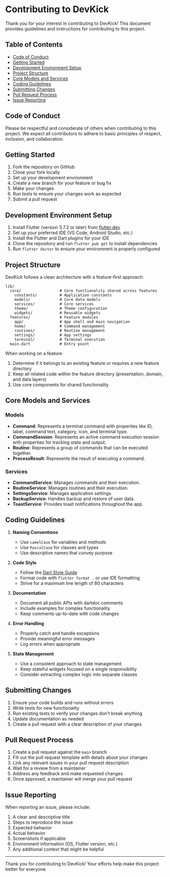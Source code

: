 # Contributing to DevKick

Thank you for your interest in contributing to DevKick! This document provides guidelines and instructions for contributing to this project.

## Table of Contents

- [Code of Conduct](#code-of-conduct)
- [Getting Started](#getting-started)
- [Development Environment Setup](#development-environment-setup)
- [Project Structure](#project-structure)
- [Core Models and Services](#core-models-and-services)
- [Coding Guidelines](#coding-guidelines)
- [Submitting Changes](#submitting-changes)
- [Pull Request Process](#pull-request-process)
- [Issue Reporting](#issue-reporting)

## Code of Conduct

Please be respectful and considerate of others when contributing to this project. We expect all contributors to adhere to basic principles of respect, inclusion, and collaboration.

## Getting Started

1. Fork the repository on GitHub
2. Clone your fork locally
3. Set up your development environment
4. Create a new branch for your feature or bug fix
5. Make your changes
6. Run tests to ensure your changes work as expected
7. Submit a pull request

## Development Environment Setup

1. Install Flutter (version 3.7.2 or later) from [flutter.dev](https://flutter.dev/docs/get-started/install)
2. Set up your preferred IDE (VS Code, Android Studio, etc.)
3. Install the Flutter and Dart plugins for your IDE
4. Clone the repository and run `flutter pub get` to install dependencies
5. Run `flutter doctor` to ensure your environment is properly configured

## Project Structure

DevKick follows a clean architecture with a feature-first approach:

```
lib/
  core/                 # Core functionality shared across features
    constants/          # Application constants
    models/             # Core data models
    services/           # Core services
    theme/              # Theme configuration
    widgets/            # Reusable widgets
  features/             # Feature modules
    app/                # App shell and main navigation
    home/               # Command management
    routines/           # Routine management
    settings/           # App settings
    terminal/           # Terminal execution
  main.dart             # Entry point
```

When working on a feature:
1. Determine if it belongs to an existing feature or requires a new feature directory
2. Keep all related code within the feature directory (presentation, domain, and data layers)
3. Use core components for shared functionality

## Core Models and Services

### Models

- **Command**: Represents a terminal command with properties like ID, label, command text, category, icon, and terminal type.
- **CommandSession**: Represents an active command execution session with properties for tracking state and output.
- **Routine**: Represents a group of commands that can be executed together.
- **ProcessResult**: Represents the result of executing a command.

### Services

- **CommandService**: Manages commands and their execution.
- **RoutineService**: Manages routines and their execution.
- **SettingsService**: Manages application settings.
- **BackupService**: Handles backup and restore of user data.
- **ToastService**: Provides toast notifications throughout the app.

## Coding Guidelines

1. **Naming Conventions**
   - Use `camelCase` for variables and methods
   - Use `PascalCase` for classes and types
   - Use descriptive names that convey purpose

2. **Code Style**
   - Follow the [Dart Style Guide](https://dart.dev/guides/language/effective-dart/style)
   - Format code with `flutter format .` or use IDE formatting
   - Strive for a maximum line length of 80 characters

3. **Documentation**
   - Document all public APIs with dartdoc comments
   - Include examples for complex functionality
   - Keep comments up-to-date with code changes

4. **Error Handling**
   - Properly catch and handle exceptions
   - Provide meaningful error messages
   - Log errors when appropriate

5. **State Management**
   - Use a consistent approach to state management
   - Keep stateful widgets focused on a single responsibility
   - Consider extracting complex logic into separate classes

## Submitting Changes

1. Ensure your code builds and runs without errors
2. Write tests for new functionality
3. Run existing tests to verify your changes don't break anything
4. Update documentation as needed
5. Create a pull request with a clear description of your changes

## Pull Request Process

1. Create a pull request against the `main` branch
2. Fill out the pull request template with details about your changes
3. Link any relevant issues in your pull request description
4. Wait for a review from a maintainer
5. Address any feedback and make requested changes
6. Once approved, a maintainer will merge your pull request

## Issue Reporting

When reporting an issue, please include:

1. A clear and descriptive title
2. Steps to reproduce the issue
3. Expected behavior
4. Actual behavior
5. Screenshots if applicable
6. Environment information (OS, Flutter version, etc.)
7. Any additional context that might be helpful

---

Thank you for contributing to DevKick! Your efforts help make this project better for everyone. 